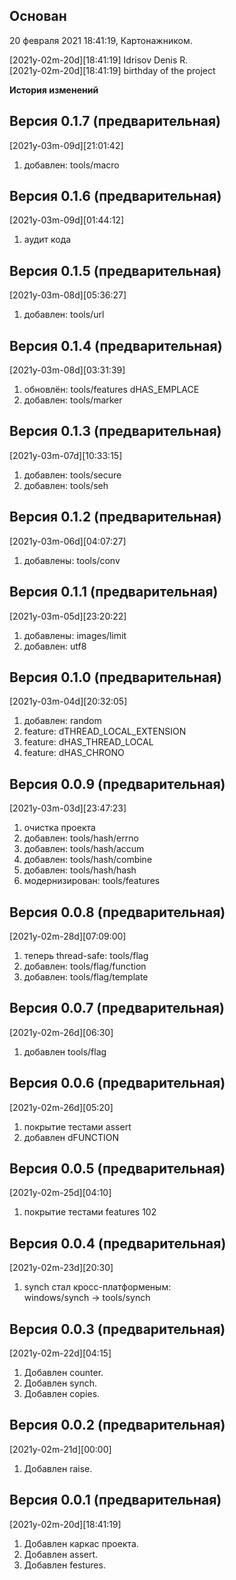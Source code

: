 
Основан
-------
20 февраля 2021 18:41:19, Картонажником.  

[2021y-02m-20d][18:41:19] Idrisov Denis R.  
[2021y-02m-20d][18:41:19] birthday of the project  



**История изменений**  

**Версия 0.1.7 (предварительная)**  
----------------------------------
[2021y-03m-09d][21:01:42]
1) добавлен: tools/macro  


**Версия 0.1.6 (предварительная)**  
----------------------------------
[2021y-03m-09d][01:44:12]
1) аудит кода

**Версия 0.1.5 (предварительная)**  
----------------------------------
[2021y-03m-08d][05:36:27]
1) добавлен: tools/url  


**Версия 0.1.4 (предварительная)**  
----------------------------------
[2021y-03m-08d][03:31:39]
1) обновлён: tools/features dHAS_EMPLACE  
2) добавлен: tools/marker  


**Версия 0.1.3 (предварительная)**  
----------------------------------
[2021y-03m-07d][10:33:15]
1) добавлен: tools/secure  
2) добавлен: tools/seh  


**Версия 0.1.2 (предварительная)**  
----------------------------------
[2021y-03m-06d][04:07:27]
1) добавлены: tools/conv  


**Версия 0.1.1 (предварительная)**  
----------------------------------
[2021y-03m-05d][23:20:22]
1) добавлены: images/limit  
2) добавлен: utf8  


**Версия 0.1.0 (предварительная)**  
----------------------------------
[2021y-03m-04d][20:32:05]
1) добавлен: random  
2) feature: dTHREAD_LOCAL_EXTENSION  
2) feature: dHAS_THREAD_LOCAL  
3) feature: dHAS_CHRONO  


**Версия 0.0.9 (предварительная)**  
----------------------------------
[2021y-03m-03d][23:47:23]
1) очистка проекта
2) добавлен: tools/hash/errno
3) добавлен: tools/hash/accum
4) добавлен: tools/hash/combine
5) добавлен: tools/hash/hash
6) модернизирован: tools/features

**Версия 0.0.8 (предварительная)**  
----------------------------------
[2021y-02m-28d][07:09:00]
1) теперь thread-safe: tools/flag  
2) добавлен: tools/flag/function  
3) добавлен: tools/flag/template  


**Версия 0.0.7 (предварительная)**  
----------------------------------
[2021y-02m-26d][06:30]
1) добавлен tools/flag  


**Версия 0.0.6 (предварительная)**  
----------------------------------
[2021y-02m-26d][05:20]
1) покрытие тестами assert  
2) добавлен dFUNCTION  


**Версия 0.0.5 (предварительная)**  
----------------------------------
[2021y-02m-25d][04:10]
1) покрытие тестами features 102  


**Версия 0.0.4 (предварительная)**  
----------------------------------
[2021y-02m-23d][20:30]
1) synch стал кросс-платформеным:  
   windows/synch -> tools/synch  


**Версия 0.0.3 (предварительная)**  
----------------------------------
[2021y-02m-22d][04:15]
1) Добавлен counter.  
2) Добавлен synch.  
3) Добавлен copies.  


**Версия 0.0.2 (предварительная)**  
----------------------------------
[2021y-02m-21d][00:00]
1) Добавлен raise.  


**Версия 0.0.1 (предварительная)**  
----------------------------------
[2021y-02m-20d][18:41:19]
1) Добавлен каркас проекта.  
2) Добавлен assert.  
3) Добавлен festures.  

